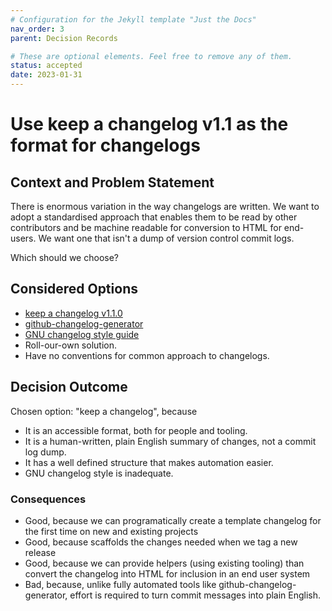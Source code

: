 ```yaml
---
# Configuration for the Jekyll template "Just the Docs"
nav_order: 3
parent: Decision Records

# These are optional elements. Feel free to remove any of them.
status: accepted
date: 2023-01-31
---
```

# Use keep a changelog v1.1 as the format for changelogs

## Context and Problem Statement

There is enormous variation in the way changelogs are written. We want to adopt a standardised approach that enables them to be read by other contributors and be machine readable for conversion to HTML for end-users. We want one that isn't a dump of version control commit logs.

Which should we choose?

## Considered Options

* [keep a changelog v1.1.0](https://keepachangelog.com/en/1.1.0/)
* [github-changelog-generator](https://github.com/github-changelog-generator/github-changelog-generator#github-changelog-generator-)
* [GNU changelog style guide](https://www.gnu.org/prep/standards/html_node/Style-of-Change-Logs.html#Style-of-Change-Logs)
* Roll-our-own solution.
* Have no conventions for common approach to changelogs.

## Decision Outcome

Chosen option: "keep a changelog", because

* It is an accessible format, both for people and tooling.
* It is a human-written, plain English summary of changes, not a commit log dump.
* It has a well defined structure that makes automation easier.
* GNU changelog style is inadequate.

### Consequences

* Good, because we can programatically create a template changelog for the first time on new and existing projects
* Good, because scaffolds the changes needed when we tag a new release
* Good, because we can provide helpers (using existing tooling) than convert the changelog into HTML for inclusion in an end user system
* Bad, because, unlike fully automated tools like github-changelog-generator, effort is required to turn commit messages into plain English.

